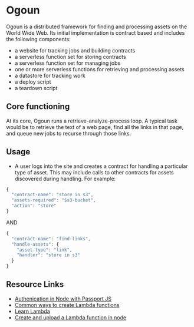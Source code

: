 # Ogoun

Ogoun is a distributed framework for finding and processing assets on the World Wide Web. Its initial implementation is contract based and includes the following components:

* a website for tracking jobs and building contracts
* a serverless function set for storing contracts
* a serverless function set for managing jobs
* one or more serverless functions for retrieving and processing assets
* a datastore for tracking work
* a deploy script
* a teardown script

## Core functioning

At its core, Ogoun runs a retrieve-analyze-process loop. A typical task would be to retrieve the text of a web page, find all the links in that page, and queue new jobs to recurse through those links.

## Usage

* A user logs into the site and creates a contract for handling a particular type of asset. This may include calls to other contracts for assets discovered during handling. For example:

```javascript
{
  "contract-name": "store in s3",
  "assets-required": "$s3-bucket",
  "action": "store"
}
```

AND

```javascript
{
  "contract-name": "find-links",
  "handle-assets": {
    "asset-type": "link",
	"handler": "store in s3"
  }
}
```

## Resource Links

* [Authenication in Node with Passport JS](https://medium.freecodecamp.org/learn-how-to-handle-authentication-with-node-using-passport-js-4a56ed18e81e)
* [Common ways to create Lambda functions](https://medium.freecodecamp.org/aws-lambda-offering-developers-ultimate-flexibility-d8939ff4220)
* [Learn Lambda](https://github.com/dwyl/learn-aws-lambda#hello-world-example-api-gateway)
* [Create and upload a Lambda function in node](http://dev.splunk.com/view/event-collector/SP-CAAAE6Z)
